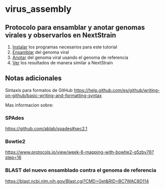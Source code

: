 # virus_assembly
## Protocolo para ensamblar y anotar genomas virales y observarlos en NextStrain

1. [Instalar](https://github.com/quipupe/virus_assembly/wiki/Instalacion-de-programas) los programas necesarios para este tutorial
2. [Ensamblar](https://github.com/quipupe/virus_assembly/wiki/Ensamblaje-del-genoma-viral) del genoma viral
3. [Anotar](https://github.com/quipupe/virus_assembly/wiki/Anotacion-del-genoma) del genoma viral usando el genoma de referencia
4. [Ver](https://github.com/quipupe/virus_assembly/wiki/NextStrain) los resultados de manera similar a NextStrain
## Notas adicionales
Sintaxis para formatos de GitHub
https://help.github.com/es/github/writing-on-github/basic-writing-and-formatting-syntax

Mas informacion sobre:
### SPAdes
https://github.com/ablab/spades#sec2.1
### Bowtie2
https://www.protocols.io/view/week-6-mapping-with-bowtie2-g5zby76?step=16
### BLAST del nuevo ensamblado contra el genoma de referencia
https://blast.ncbi.nlm.nih.gov/Blast.cgi?CMD=Get&RID=BC7WAC8D114
